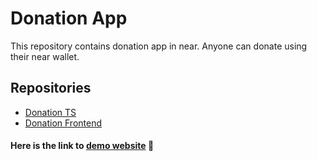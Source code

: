 # Donation App

This repository contains donation app in near. Anyone can donate using their near wallet.

## Repositories

- [Donation TS ](contract-ts)
- [Donation Frontend ](Frontend)


#### Here is the link to [demo website](https://near-donation.vercel.app/) 🚀
